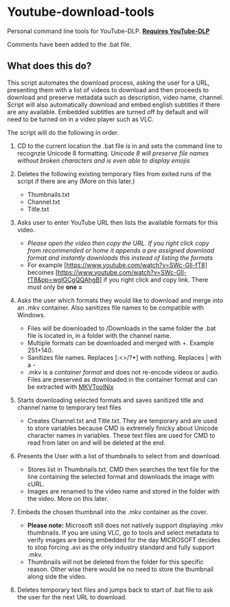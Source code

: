 # Youtube-download-tools
Personal command line tools for YouTube-DLP.
[**Requires YouTube-DLP**](https://github.com/yt-dlp/yt-dlp)

Comments have been added to the .bat file.

## What does this do?
This script automates the download process, asking the user for a URL, presenting them with a list of videos to download and then proceeds to download and preserve metadata such as description, video name, channel. Script will also automatically download and embed english subtitles if there are any available. Embedded subtitles are turned off by default and will need to be turned on in a video player such as VLC. 

The script will do the following in order.

1. CD to the current location the .bat file is in and sets the command line to recognzie Unicode 8 formatting. *Unicode 8 will preserve file names without broken characters and is even able to display emojis*

2. Deletes the following existing temporary files from exited runs of the script if there are any (More on this later.)
   - Thumbnails.txt
   - Channel.txt
   - Title.txt
3. Asks user to enter YouTube URL then lists the available formats for this video.
   - *Please open the video then copy the URL. If you right click copy from recommended or home it appends a pre assigned download format and instantly downloads this instead of listing the formats*
   - For example [https://www.youtube.com/watch?v=SWc-Gll-fT8] becomes [https://www.youtube.com/watch?v=SWc-Gll-fT8&pp=wgIGCgQQAhgB] if you right click and copy link. There must only be **one =**
  
4. Asks the user which formats they would like to download and merge into an .mkv container. Also sanitizes file names to be compatible with Windows.
   - Files will be downloaded to /Downloads in the same folder the .bat file is located in, in a folder with the channel name.
   - Multiple formats can be downloaded and merged with +. Example 251+140.
   - Sanitizes file names. Replaces [:<>/\?*] with nothing. Replaces | with a -
   - .mkv is a *container format* and does not re-encode videos or audio. Files are preserved as downloaded in the container format and can be extracted with [MKVToolNix](https://mkvtoolnix.download/)
  
6. Starts downloading selected formats and saves sanitized title and channel name to temporary text files
   - Creates Channel.txt and Title.txt. They are temporary and are used to store variables because CMD is extremely finicky about Unicode character names in variables. These text files are used for CMD to read from later on and will be deleted at the end.
  
7. Presents the User with a list of thumbnails to select from and download.
   - Stores list in Thumbnails.txt. CMD then searches the text file for the line containing the selected format and downloads the image with cURL.
   - Images are renamed to the video name and stored in the folder with the video. More on this later.
  
8. Embeds the chosen thumbnail into the .mkv container as the cover.
    - **Please note:** Microsoft still does not natively support displaying .mkv thumbnails. If you are using VLC, go to tools and select metadata to verify images are being embedded for the day MICROSOFT decides to stop forcing .avi as the only industry standard and fully support .mkv.
    - Thumbnails will not be deleted from the folder for this specific reason. Other wise there would be no need to store the thumbnail along side the video.
  
9. Deletes temporary text files and jumps back to start of .bat file to ask the user for the next URL to download.
